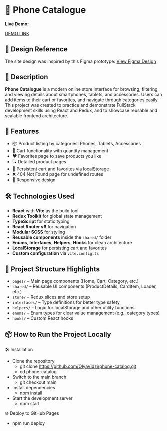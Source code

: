 # 📱 Phone Catalogue

**Live Demo:**

[DEMO LINK](https://olyavidzi.github.io/phone-catalog/)

## 🎨 Design Reference

The site design was inspired by this Figma prototype:
[View Figma Design](https://www.figma.com/file/BUusqCIMAWALqfBahnyIiH/Phone-catalog-(V2)-Original-Dark)

## 📝 Description

**Phone Catalogue** is a modern online store interface for browsing, filtering, and viewing details about smartphones, tablets, and accessories. Users can add items to their cart or favorites, and navigate through categories easily. This project was created to practice and demonstrate FullStack development skills using React and Redux, and to showcase reusable and scalable frontend architecture.

## 🚀 Features

- 📦 Product listing by categories: Phones, Tablets, Accessories
- 🛒 Cart functionality with quantity management
- ❤️ Favorites page to save products you like
- 🔍 Detailed product pages
- 🔁 Persistent cart and favorites via localStorage
- ❌ 404 Not Found page for undefined routes
- 📱 Responsive design

## 🛠️ Technologies Used

- **React** with **Vite** as the build tool
- **Redux Toolkit** for global state management
- **TypeScript** for static typing
- **React Router v6** for navigation
- **Modular SCSS** for styling
- **Reusable components** inside the `shared/` folder
- **Enums**, **Interfaces**, **Helpers**, **Hooks** for clean architecture
- **LocalStorage** for persisting cart and favorites
- **Custom configuration** via `vite.config.ts`

## 📁 Project Structure Highlights

- `pages/` – Main page components (Home, Cart, Category, etc.)
- `shared/` – Reusable UI components (ProductDetails, CardItem, Loader, etc.)
- `store/` – Redux slices and store setup
- `interfaces/` – Type definitions for better type safety
- `helpers/` – Logic for localStorage and other utility functions
- `enums/` – Enum types for clear value management (e.g., category types)
- `hooks/` – Custom React hooks

## 📦 How to Run the Project Locally

🛠️ Installation

  - Clone the repository
    - git clone https://github.com/OlyaVidzi/phone-catalog.git
    - cd phone-catalog
  - Switch to the main branch
    - git checkout main
  - Install dependencies
    - npm install
  - Start the development server
    - npm start

🌐 Deploy to GitHub Pages

  - npm run deploy
